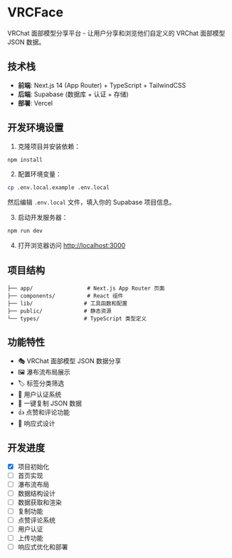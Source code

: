 # VRCFace

VRChat 面部模型分享平台 - 让用户分享和浏览他们自定义的 VRChat 面部模型 JSON 数据。

## 技术栈

- **前端**: Next.js 14 (App Router) + TypeScript + TailwindCSS
- **后端**: Supabase (数据库 + 认证 + 存储)
- **部署**: Vercel

## 开发环境设置

1. 克隆项目并安装依赖：
```bash
npm install
```

2. 配置环境变量：
```bash
cp .env.local.example .env.local
```
然后编辑 `.env.local` 文件，填入你的 Supabase 项目信息。

3. 启动开发服务器：
```bash
npm run dev
```

4. 打开浏览器访问 [http://localhost:3000](http://localhost:3000)

## 项目结构

```
├── app/                 # Next.js App Router 页面
├── components/          # React 组件
├── lib/                # 工具函数和配置
├── public/             # 静态资源
└── types/              # TypeScript 类型定义
```

## 功能特性

- 🎭 VRChat 面部模型 JSON 数据分享
- 🖼️ 瀑布流布局展示
- 🏷️ 标签分类筛选
- 👤 用户认证系统
- 💾 一键复制 JSON 数据
- 👍 点赞和评论功能
- 📱 响应式设计

## 开发进度

- [x] 项目初始化
- [ ] 首页实现
- [ ] 瀑布流布局
- [ ] 数据结构设计
- [ ] 数据获取和渲染
- [ ] 复制功能
- [ ] 点赞评论系统
- [ ] 用户认证
- [ ] 上传功能
- [ ] 响应式优化和部署
